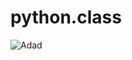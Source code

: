 # python.class

![Adad](https://github.com/benyaminkhaleh/python.class/assets/137895968/f7e5a155-4b5c-4ed9-a840-cf3f869a7cdb)
